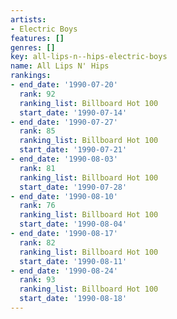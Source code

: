 ```yaml
---
artists:
- Electric Boys
features: []
genres: []
key: all-lips-n--hips-electric-boys
name: All Lips N' Hips
rankings:
- end_date: '1990-07-20'
  rank: 92
  ranking_list: Billboard Hot 100
  start_date: '1990-07-14'
- end_date: '1990-07-27'
  rank: 85
  ranking_list: Billboard Hot 100
  start_date: '1990-07-21'
- end_date: '1990-08-03'
  rank: 81
  ranking_list: Billboard Hot 100
  start_date: '1990-07-28'
- end_date: '1990-08-10'
  rank: 76
  ranking_list: Billboard Hot 100
  start_date: '1990-08-04'
- end_date: '1990-08-17'
  rank: 82
  ranking_list: Billboard Hot 100
  start_date: '1990-08-11'
- end_date: '1990-08-24'
  rank: 93
  ranking_list: Billboard Hot 100
  start_date: '1990-08-18'
---
```


